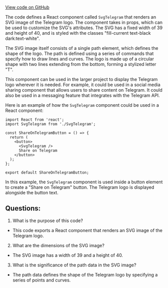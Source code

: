[View code on GitHub](https://github.com/ergoplatform/ergoweb/components/icons/Telegram.js)

The code defines a React component called `SvgTelegram` that renders an SVG image of the Telegram logo. The component takes in props, which can be used to customize the SVG's attributes. The SVG has a fixed width of 39 and height of 40, and is styled with the classes "fill-current text-black dark:text-white". 

The SVG image itself consists of a single path element, which defines the shape of the logo. The path is defined using a series of commands that specify how to draw lines and curves. The logo is made up of a circular shape with two lines extending from the bottom, forming a stylized letter "T". 

This component can be used in the larger project to display the Telegram logo wherever it is needed. For example, it could be used in a social media sharing component that allows users to share content on Telegram. It could also be used in a messaging feature that integrates with the Telegram API. 

Here is an example of how the `SvgTelegram` component could be used in a React component:

```
import React from 'react';
import SvgTelegram from './SvgTelegram';

const ShareOnTelegramButton = () => {
  return (
    <button>
      <SvgTelegram />
      Share on Telegram
    </button>
  );
};

export default ShareOnTelegramButton;
```

In this example, the `SvgTelegram` component is used inside a button element to create a "Share on Telegram" button. The Telegram logo is displayed alongside the button text.
## Questions: 
 1. What is the purpose of this code?
- This code exports a React component that renders an SVG image of the Telegram logo.

2. What are the dimensions of the SVG image?
- The SVG image has a width of 39 and a height of 40.

3. What is the significance of the path data in the SVG image?
- The path data defines the shape of the Telegram logo by specifying a series of points and curves.